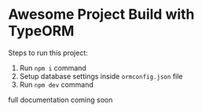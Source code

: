 # Awesome Project Build with TypeORM

Steps to run this project:

1. Run `npm i` command
2. Setup database settings inside `ormconfig.json` file
3. Run `npm dev` command

full documentation coming soon
